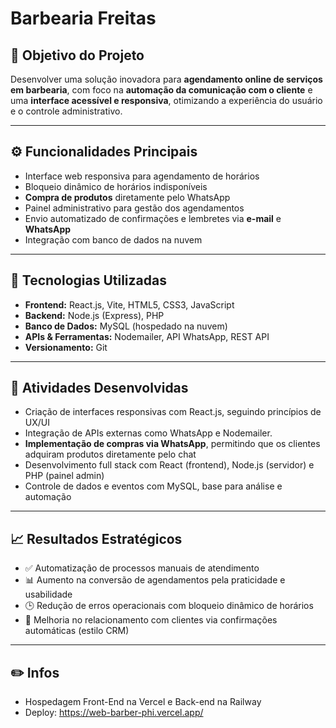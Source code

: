 # Barbearia Freitas

## 🚀 Objetivo do Projeto
Desenvolver uma solução inovadora para **agendamento online de serviços em barbearia**, com foco na **automação da comunicação com o cliente** e uma **interface acessível e responsiva**, otimizando a experiência do usuário e o controle administrativo.

---

## ⚙️ Funcionalidades Principais

- Interface web responsiva para agendamento de horários
- Bloqueio dinâmico de horários indisponíveis
- **Compra de produtos** diretamente pelo WhatsApp
- Painel administrativo para gestão dos agendamentos
- Envio automatizado de confirmações e lembretes via **e-mail** e **WhatsApp**
- Integração com banco de dados na nuvem

---

## 🧩 Tecnologias Utilizadas

- **Frontend:** React.js, Vite, HTML5, CSS3, JavaScript
- **Backend:** Node.js (Express), PHP
- **Banco de Dados:** MySQL (hospedado na nuvem)
- **APIs & Ferramentas:** Nodemailer, API WhatsApp, REST API
- **Versionamento:** Git

---

## 🧠 Atividades Desenvolvidas

- Criação de interfaces responsivas com React.js, seguindo princípios de UX/UI
- Integração de APIs externas como WhatsApp e Nodemailer.
- **Implementação de compras via WhatsApp**, permitindo que os clientes adquiram produtos diretamente pelo chat
- Desenvolvimento full stack com React (frontend), Node.js (servidor) e PHP (painel admin)
- Controle de dados e eventos com MySQL, base para análise e automação

---

## 📈 Resultados Estratégicos

- ✅ Automatização de processos manuais de atendimento
- 📊 Aumento na conversão de agendamentos pela praticidade e usabilidade
- 🕒 Redução de erros operacionais com bloqueio dinâmico de horários
- 🤝 Melhoria no relacionamento com clientes via confirmações automáticas (estilo CRM)

---

## ✏️ Infos

- Hospedagem Front-End na Vercel e Back-end na Railway 
- Deploy: https://web-barber-phi.vercel.app/

